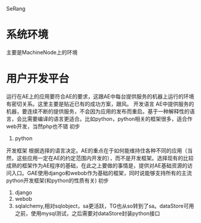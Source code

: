 SeRang
# 系统环境 #
主要是MachineNode上的环境

# 用户开发平台 #
运行在AE上的应用要符合AE的要求，这跟AE中每台提供服务的机器上运行的环境有密切关系。这里主要是贴近已有的成功方案，跟风。
开发语言
AE中提供服务的机器，要连续不断的提供服务，不会因为应用的发布而重启。基于一种解释性的语言，会比需要编译的语言更适合。比如python，python相关的框架很多，适合作web开发，当然php也不错
初步

  1. python

开发框架
根据选择的语言决定。AE的重点在于如何能维持住各种不同的应用（当然，这些应用一定在AE的约定范围内开发的），而不是开发框架。选择现有的比较成熟的框架作为AE程序的基础，在此之上要做的事情是，提供对AE基础资源的访问入口。GAE使用django和webob作为基础的框架，同时说能够支持所有的主流python开发框架(和python的性质有关)
初步

  1. django
  1. webob
  1. sqlalchemy,相对sqlobject，sa更活跃，TG也从so转到了sa。dataStore可用之前，使用mysql测试，之后需要对dataStore封装python接口